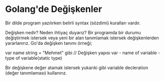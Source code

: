 # Golang'de Değişkenler
Bir dilde program yazılırken belirli syntax (sözdimi) kuralları vardır.

Değişken nedir? Neden ihtiyaç duyarız? Bir programda bir durumu değiştirmek istersek veya yeni bir alan tanımlamak istersek değişkenlerden yararlanırız. Go'da değişken tanımı örneği;

var name string = "Mehmet" gibi
// Değişken yapısı var - name of variable - type of variable(static type) 

Bir değişkene değer atamak istersek yukarıki gibi variable decleration (değer  tanımlaması) kullanırız. 
